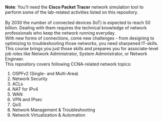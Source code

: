 **Note**: You'll need the **Cisco Packet Tracer** network simulation tool to perform some of the lab-related activities listed on this repository.<br><br>
By 2030 the number of connected devices (IoT) is expected to reach 50 billion. Dealing with them requires the technical knowledge of network professionals who keep the network running everyday.<br>
With new forms of connections, come new challenges - from designing to optimizing to troubleshooting those networks, you need sharpened IT-skills.<br>
This course brings you just those skills and prepares you for associate-level job roles like Network Administrator, System Administrator, or Network Engineer.<br>
This repository covers following CCNA-related network topics:<br>
1. OSPFv2 (Single- and Multi-Area)
2. Network Security
3. ACLs
4. NAT for IPv4
5. WAN
6. VPN and IPsec
7. QoS
8. Network Management & Troubleshooting
9. Network Virtualization & Automation
